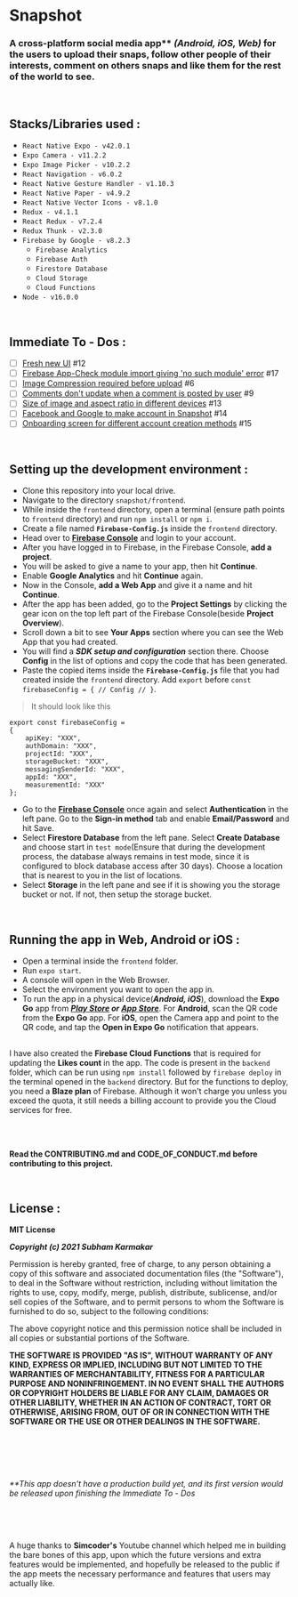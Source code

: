 # Snapshot
### A cross-platform social media app\** *(Android, iOS, Web)* for the users to upload their snaps, follow other people of their interests, comment on others snaps and like them for the rest of the world to see.

<br />

## Stacks/Libraries used :

- `React Native Expo - v42.0.1`
- `Expo Camera - v11.2.2`
- `Expo Image Picker - v10.2.2`
- `React Navigation - v6.0.2`
- `React Native Gesture Handler - v1.10.3`
- `React Native Paper - v4.9.2`
- `React Native Vector Icons - v8.1.0`
- `Redux - v4.1.1`
- `React Redux - v7.2.4`
- `Redux Thunk - v2.3.0`
- `Firebase by Google - v8.2.3`
  - `Firebase Analytics`
  - `Firebase Auth`
  - `Firestore Database`
  - `Cloud Storage`
  - `Cloud Functions`
- `Node - v16.0.0`

<br />

## Immediate To - Dos :

- [ ] [Fresh new UI](https://github.com/SubhamKarmakar24/snapshot/issues/12) #12
- [ ] [Firebase App-Check module import giving 'no such module' error](https://github.com/SubhamKarmakar24/snapshot/issues/17) #17
- [ ] [Image Compression required before upload](https://github.com/SubhamKarmakar24/snapshot/issues/6) #6
- [ ] [Comments don't update when a comment is posted by user](https://github.com/SubhamKarmakar24/snapshot/issues/9) #9
- [ ] [Size of image and aspect ratio in different devices](https://github.com/SubhamKarmakar24/snapshot/issues/13) #13
- [ ] [Facebook and Google to make account in Snapshot](https://github.com/SubhamKarmakar24/snapshot/issues/14) #14
- [ ] [Onboarding screen for different account creation methods](https://github.com/SubhamKarmakar24/snapshot/issues/15) #15

<br />

## Setting up the development environment :

- Clone this repository into your local drive.
- Navigate to the directory `snapshot/frontend`.
- While inside the `frontend` directory, open a terminal (ensure path points to `frontend` directory) and run `npm install` or `npm i`.
- Create a file named **`Firebase-Config.js`** inside the `frontend` directory.
- Head over to **[Firebase Console](https://console.firebase.google.com)** and login to your account.
- After you have logged in to Firebase, in the Firebase Console, **add a project**.
- You will be asked to give a name to your app, then hit **Continue**.
- Enable **Google Analytics** and hit **Continue** again.
- Now in the Console, **add a Web App** and give it a name and hit **Continue**.
- After the app has been added, go to the **Project Settings** by clicking the gear icon on the top left part of the Firebase Console(beside **Project Overview**).
- Scroll down a bit to see **Your Apps** section where you can see the Web App that you had created.
- You will find a ***SDK setup and configuration*** section there. Choose **Config** in the list of options and copy the code that has been generated.
- Paste the copied items inside the **`Firebase-Config.js`** file that you had created inside the `frontend` directory. Add `export` before `const firebaseConfig = { // Config // }`.
> It should look like this
```
export const firebaseConfig =
{
    apiKey: "XXX",
    authDomain: "XXX",
    projectId: "XXX",
    storageBucket: "XXX",
    messagingSenderId: "XXX",
    appId: "XXX",
    measurementId: "XXX"
};
```

- Go to the **[Firebase Console](https://console.firebase.google.com)** once again and select **Authentication** in the left pane. Go to the **Sign-in method** tab and enable **Email/Password** and hit Save.
- Select **Firestore Database** from the left pane. Select **Create Database** and choose start in `test mode`(Ensure that during the development process, the database always remains in test mode, since it is configured to block database access after 30 days). Choose a location that is nearest to you in the list of locations.
- Select **Storage** in the left pane and see if it is showing you the storage bucket or not. If not, then setup the storage bucket.

<br />

## Running the app in Web, Android or iOS :
- Open a terminal inside the `frontend` folder.
- Run `expo start`.
- A console will open in the Web Browser.
- Select the environment you want to open the app in.
- To run the app in a physical device(***Android, iOS***), download the **Expo Go** app from ***[Play Store](https://play.google.com/store/apps/details?id=host.exp.exponent&hl=en_IN&gl=US) or [App Store](https://apps.apple.com/us/app/expo-go/id982107779)***. For **Android**, scan the QR code from the **Expo Go** app. For **iOS**, open the Camera app and point to the QR code, and tap the **Open in Expo Go** notification that appears.

##

I have also created the **Firebase Cloud Functions** that is required for updating the **Likes count** in the app. The code is present in the `backend` folder, which can be run using `npm install` followed by `firebase deploy` in the terminal opened in the `backend` directory. But for the functions to deploy, you need a **Blaze plan** of Firebase. Although it won't charge you unless you exceed the quota, it still needs a billing account to provide you the Cloud services for free.

<br />
<br />

**Read the CONTRIBUTING.md and CODE_OF_CONDUCT.md before contributing to this project.**

<br />

## License :

**MIT License**

***Copyright (c) 2021 Subham Karmakar***

Permission is hereby granted, free of charge, to any person obtaining a copy
of this software and associated documentation files (the "Software"), to deal
in the Software without restriction, including without limitation the rights
to use, copy, modify, merge, publish, distribute, sublicense, and/or sell
copies of the Software, and to permit persons to whom the Software is
furnished to do so, subject to the following conditions:

The above copyright notice and this permission notice shall be included in all
copies or substantial portions of the Software.

**THE SOFTWARE IS PROVIDED "AS IS", WITHOUT WARRANTY OF ANY KIND, EXPRESS OR
IMPLIED, INCLUDING BUT NOT LIMITED TO THE WARRANTIES OF MERCHANTABILITY,
FITNESS FOR A PARTICULAR PURPOSE AND NONINFRINGEMENT. IN NO EVENT SHALL THE
AUTHORS OR COPYRIGHT HOLDERS BE LIABLE FOR ANY CLAIM, DAMAGES OR OTHER
LIABILITY, WHETHER IN AN ACTION OF CONTRACT, TORT OR OTHERWISE, ARISING FROM,
OUT OF OR IN CONNECTION WITH THE SOFTWARE OR THE USE OR OTHER DEALINGS IN THE
SOFTWARE.**

<br />

<br />

<br />

##

*\*\*This app doesn't have a production build yet, and its first version would be released upon finishing the Immediate To - Dos*

##

<br />

<br />


A huge thanks to **Simcoder's** Youtube channel which helped me in building the bare bones of this app, upon which the future versions and extra features would be implemented, and hopefully be released to the public if the app meets the necessary performance and features that users may actually like.
